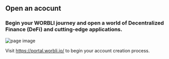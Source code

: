 ## Open an acocunt
### Begin your WORBLI journey and open a world of Decentralized Finance (DeFi) and cutting-edge applications.

![page image](../images/account.jpg)

Visit https://portal.worbli.io/ to begin your account creation process.

